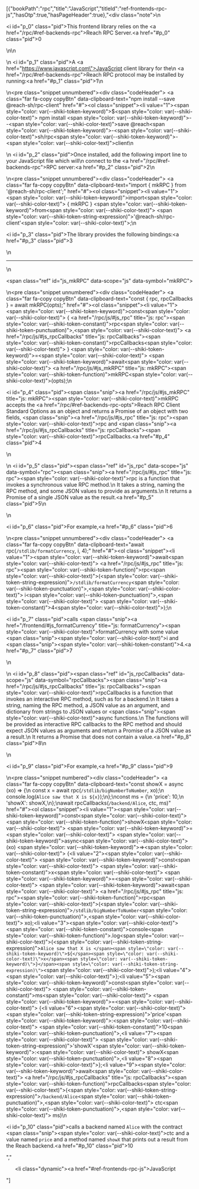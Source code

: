 [{"bookPath":"rpc","title":"JavaScript","titleId":"ref-frontends-rpc-js","hasOtp":true,"hasPageHeader":true},"<div class=\"note\">\n  <p><i id=\"p_0\" class=\"pid\"></i>This frontend library relies on the <a href=\"/rpc/#ref-backends-rpc\">Reach RPC Server</a>.<a href=\"#p_0\" class=\"pid\">0</a></p>\n</div>\n<p>\n  <i id=\"p_1\" class=\"pid\"></i>A <a href=\"https://www.javascript.com\">JavaScript</a> client library for the\n  <a href=\"/rpc/#ref-backends-rpc\">Reach RPC protocol</a> may be installed by running:<a href=\"#p_1\" class=\"pid\">1</a>\n</p>\n<pre class=\"snippet unnumbered\"><div class=\"codeHeader\">&nbsp;<a class=\"far fa-copy copyBtn\" data-clipboard-text=\"npm install --save @reach-sh/rpc-client\" href=\"#\"></a></div><ol class=\"snippet\"><li value=\"1\"><span style=\"color: var(--shiki-token-keyword)\">$</span><span style=\"color: var(--shiki-color-text)\"> npm install </span><span style=\"color: var(--shiki-token-keyword)\">--</span><span style=\"color: var(--shiki-color-text)\">save @reach</span><span style=\"color: var(--shiki-token-keyword)\">-</span><span style=\"color: var(--shiki-color-text)\">sh/rpc</span><span style=\"color: var(--shiki-token-keyword)\">-</span><span style=\"color: var(--shiki-color-text)\">client</span></li></ol></pre>\n<p>\n  <i id=\"p_2\" class=\"pid\"></i>Once installed, add the following import line to your JavaScript file which will\n  connect to the <a href=\"/rpc/#ref-backends-rpc\">RPC server</a>:<a href=\"#p_2\" class=\"pid\">2</a>\n</p>\n<pre class=\"snippet unnumbered\"><div class=\"codeHeader\">&nbsp;<a class=\"far fa-copy copyBtn\" data-clipboard-text=\"import { mkRPC } from '@reach-sh/rpc-client';\" href=\"#\"></a></div><ol class=\"snippet\"><li value=\"1\"><span style=\"color: var(--shiki-token-keyword)\">import</span><span style=\"color: var(--shiki-color-text)\"> { mkRPC } </span><span style=\"color: var(--shiki-token-keyword)\">from</span><span style=\"color: var(--shiki-color-text)\"> </span><span style=\"color: var(--shiki-token-string-expression)\">'@reach-sh/rpc-client'</span><span style=\"color: var(--shiki-color-text)\">;</span></li></ol></pre>\n<p><i id=\"p_3\" class=\"pid\"></i>The library provides the following bindings:<a href=\"#p_3\" class=\"pid\">3</a></p>\n<hr>\n<p><span class=\"ref\" id=\"js_mkRPC\" data-scope=\"js\" data-symbol=\"mkRPC\"></span></p>\n<pre class=\"snippet unnumbered\"><div class=\"codeHeader\">&nbsp;<a class=\"far fa-copy copyBtn\" data-clipboard-text=\"const { rpc, rpcCallbacks } = await mkRPC(opts);\" href=\"#\"></a></div><ol class=\"snippet\"><li value=\"1\"><span style=\"color: var(--shiki-token-keyword)\">const</span><span style=\"color: var(--shiki-color-text)\"> { </span><a href=\"/rpc/js/#js_rpc\" title=\"js: rpc\"><span style=\"color: var(--shiki-token-constant)\">rpc</span></a><span style=\"color: var(--shiki-token-punctuation)\">,</span><span style=\"color: var(--shiki-color-text)\"> </span><a href=\"/rpc/js/#js_rpcCallbacks\" title=\"js: rpcCallbacks\"><span style=\"color: var(--shiki-token-constant)\">rpcCallbacks</span></a><span style=\"color: var(--shiki-color-text)\"> } </span><span style=\"color: var(--shiki-token-keyword)\">=</span><span style=\"color: var(--shiki-color-text)\"> </span><span style=\"color: var(--shiki-token-keyword)\">await</span><span style=\"color: var(--shiki-color-text)\"> </span><a href=\"/rpc/js/#js_mkRPC\" title=\"js: mkRPC\"><span style=\"color: var(--shiki-token-function)\">mkRPC</span></a><span style=\"color: var(--shiki-color-text)\">(opts);</span></li></ol></pre>\n<p><i id=\"p_4\" class=\"pid\"></i><span class=\"snip\"><a href=\"/rpc/js/#js_mkRPC\" title=\"js: mkRPC\"><span style=\"color: var(--shiki-color-text)\">mkRPC</span></a></span> accepts the <a href=\"/rpc/#ref-backends-rpc-opts\">Reach RPC Client Standard Options</a> as an object and returns a Promise of an object with two fields, <span class=\"snip\"><a href=\"/rpc/js/#js_rpc\" title=\"js: rpc\"><span style=\"color: var(--shiki-color-text)\">rpc</span></a></span> and <span class=\"snip\"><a href=\"/rpc/js/#js_rpcCallbacks\" title=\"js: rpcCallbacks\"><span style=\"color: var(--shiki-color-text)\">rpcCallbacks</span></a></span>.<a href=\"#p_4\" class=\"pid\">4</a></p>\n<p>\n  <i id=\"p_5\" class=\"pid\"></i><span class=\"ref\" id=\"js_rpc\" data-scope=\"js\" data-symbol=\"rpc\"></span><span class=\"snip\"><a href=\"/rpc/js/#js_rpc\" title=\"js: rpc\"><span style=\"color: var(--shiki-color-text)\">rpc</span></a></span> is a function that invokes a synchronous value RPC method.\n  It takes a string, naming the RPC method, and some JSON values to provide as arguments.\n  It returns a Promise of a single JSON value as the result.<a href=\"#p_5\" class=\"pid\">5</a>\n</p>\n<p><i id=\"p_6\" class=\"pid\"></i>For example,<a href=\"#p_6\" class=\"pid\">6</a></p>\n<pre class=\"snippet unnumbered\"><div class=\"codeHeader\">&nbsp;<a class=\"far fa-copy copyBtn\" data-clipboard-text=\"await rpc(`/stdlib/formatCurrency`, i, 4);\" href=\"#\"></a></div><ol class=\"snippet\"><li value=\"1\"><span style=\"color: var(--shiki-token-keyword)\">await</span><span style=\"color: var(--shiki-color-text)\"> </span><a href=\"/rpc/js/#js_rpc\" title=\"js: rpc\"><span style=\"color: var(--shiki-token-function)\">rpc</span></a><span style=\"color: var(--shiki-color-text)\">(</span><span style=\"color: var(--shiki-token-string-expression)\">`/stdlib/formatCurrency`</span><span style=\"color: var(--shiki-token-punctuation)\">,</span><span style=\"color: var(--shiki-color-text)\"> i</span><span style=\"color: var(--shiki-token-punctuation)\">,</span><span style=\"color: var(--shiki-color-text)\"> </span><span style=\"color: var(--shiki-token-constant)\">4</span><span style=\"color: var(--shiki-color-text)\">);</span></li></ol></pre>\n<p><i id=\"p_7\" class=\"pid\"></i>calls <span class=\"snip\"><a href=\"/frontend/#js_formatCurrency\" title=\"js: formatCurrency\"><span style=\"color: var(--shiki-color-text)\">formatCurrency</span></a></span> with some value <span class=\"snip\"><span style=\"color: var(--shiki-color-text)\">i</span></span> and <span class=\"snip\"><span style=\"color: var(--shiki-token-constant)\">4</span></span>.<a href=\"#p_7\" class=\"pid\">7</a></p>\n<p>\n  <i id=\"p_8\" class=\"pid\"></i><span class=\"ref\" id=\"js_rpcCallbacks\" data-scope=\"js\" data-symbol=\"rpcCallbacks\"></span><span class=\"snip\"><a href=\"/rpc/js/#js_rpcCallbacks\" title=\"js: rpcCallbacks\"><span style=\"color: var(--shiki-color-text)\">rpcCallbacks</span></a></span> is a function that invokes an interactive RPC method, such as for a backend.\n  It takes a string, naming the RPC method, a JSON value as an argument, and dictionary from strings to JSON values or <span class=\"snip\"><span style=\"color: var(--shiki-color-text)\">async</span></span> functions.\n  The functions will be provided as interactive RPC callbacks to the RPC method and should expect JSON values as arguments and return a Promise of a JSON value as a result.\n  It returns a Promise that does not contain a value.<a href=\"#p_8\" class=\"pid\">8</a>\n</p>\n<p><i id=\"p_9\" class=\"pid\"></i>For example,<a href=\"#p_9\" class=\"pid\">9</a></p>\n<pre class=\"snippet numbered\"><div class=\"codeHeader\">&nbsp;<a class=\"far fa-copy copyBtn\" data-clipboard-text=\"const showX = async (xo) => {\n  const x = await rpc(`/stdlib/bigNumberToNumber`, xo);\n  console.log(`Alice saw that X is ${x}`);\n};\nconst ms = {\n  'price': 10,\n  'showX': showX,\n};\nawait rpcCallbacks(`/backend/Alice`, ctc, ms)\" href=\"#\"></a></div><ol class=\"snippet\"><li value=\"1\"><span style=\"color: var(--shiki-token-keyword)\">const</span><span style=\"color: var(--shiki-color-text)\"> </span><span style=\"color: var(--shiki-token-function)\">showX</span><span style=\"color: var(--shiki-color-text)\"> </span><span style=\"color: var(--shiki-token-keyword)\">=</span><span style=\"color: var(--shiki-color-text)\"> </span><span style=\"color: var(--shiki-token-keyword)\">async</span><span style=\"color: var(--shiki-color-text)\"> (xo) </span><span style=\"color: var(--shiki-token-keyword)\">=&gt;</span><span style=\"color: var(--shiki-color-text)\"> {</span></li><li value=\"2\"><span style=\"color: var(--shiki-color-text)\">  </span><span style=\"color: var(--shiki-token-keyword)\">const</span><span style=\"color: var(--shiki-color-text)\"> </span><span style=\"color: var(--shiki-token-constant)\">x</span><span style=\"color: var(--shiki-color-text)\"> </span><span style=\"color: var(--shiki-token-keyword)\">=</span><span style=\"color: var(--shiki-color-text)\"> </span><span style=\"color: var(--shiki-token-keyword)\">await</span><span style=\"color: var(--shiki-color-text)\"> </span><a href=\"/rpc/js/#js_rpc\" title=\"js: rpc\"><span style=\"color: var(--shiki-token-function)\">rpc</span></a><span style=\"color: var(--shiki-color-text)\">(</span><span style=\"color: var(--shiki-token-string-expression)\">`/stdlib/bigNumberToNumber`</span><span style=\"color: var(--shiki-token-punctuation)\">,</span><span style=\"color: var(--shiki-color-text)\"> xo);</span></li><li value=\"3\"><span style=\"color: var(--shiki-color-text)\">  </span><span style=\"color: var(--shiki-token-constant)\">console</span><span style=\"color: var(--shiki-token-function)\">.log</span><span style=\"color: var(--shiki-color-text)\">(</span><span style=\"color: var(--shiki-token-string-expression)\">`Alice saw that X is </span><span style=\"color: var(--shiki-token-keyword)\">${</span><span style=\"color: var(--shiki-color-text)\">x</span><span style=\"color: var(--shiki-token-keyword)\">}</span><span style=\"color: var(--shiki-token-string-expression)\">`</span><span style=\"color: var(--shiki-color-text)\">);</span></li><li value=\"4\"><span style=\"color: var(--shiki-color-text)\">};</span></li><li value=\"5\"><span style=\"color: var(--shiki-token-keyword)\">const</span><span style=\"color: var(--shiki-color-text)\"> </span><span style=\"color: var(--shiki-token-constant)\">ms</span><span style=\"color: var(--shiki-color-text)\"> </span><span style=\"color: var(--shiki-token-keyword)\">=</span><span style=\"color: var(--shiki-color-text)\"> {</span></li><li value=\"6\"><span style=\"color: var(--shiki-color-text)\">  </span><span style=\"color: var(--shiki-token-string-expression)\">'price'</span><span style=\"color: var(--shiki-token-keyword)\">:</span><span style=\"color: var(--shiki-color-text)\"> </span><span style=\"color: var(--shiki-token-constant)\">10</span><span style=\"color: var(--shiki-token-punctuation)\">,</span></li><li value=\"7\"><span style=\"color: var(--shiki-color-text)\">  </span><span style=\"color: var(--shiki-token-string-expression)\">'showX'</span><span style=\"color: var(--shiki-token-keyword)\">:</span><span style=\"color: var(--shiki-color-text)\"> showX</span><span style=\"color: var(--shiki-token-punctuation)\">,</span></li><li value=\"8\"><span style=\"color: var(--shiki-color-text)\">};</span></li><li value=\"9\"><span style=\"color: var(--shiki-token-keyword)\">await</span><span style=\"color: var(--shiki-color-text)\"> </span><a href=\"/rpc/js/#js_rpcCallbacks\" title=\"js: rpcCallbacks\"><span style=\"color: var(--shiki-token-function)\">rpcCallbacks</span></a><span style=\"color: var(--shiki-color-text)\">(</span><span style=\"color: var(--shiki-token-string-expression)\">`/backend/Alice`</span><span style=\"color: var(--shiki-token-punctuation)\">,</span><span style=\"color: var(--shiki-color-text)\"> ctc</span><span style=\"color: var(--shiki-token-punctuation)\">,</span><span style=\"color: var(--shiki-color-text)\"> ms)</span></li></ol></pre>\n<p><i id=\"p_10\" class=\"pid\"></i>calls a backend named <code>Alice</code> with the contract <span class=\"snip\"><span style=\"color: var(--shiki-color-text)\">ctc</span></span> and a value named <code>price</code> and a method named <code>showX</code> that prints out a result from the Reach backend.<a href=\"#p_10\" class=\"pid\">10</a></p>","<ul><li class=\"dynamic\"><a href=\"#ref-frontends-rpc-js\">JavaScript</a></li></ul>"]